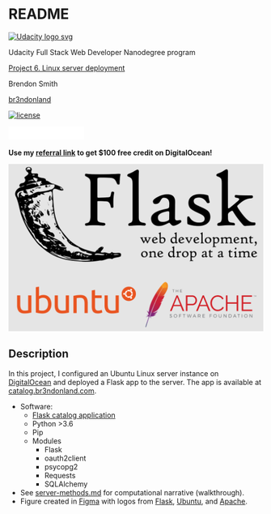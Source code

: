 # README

<a href="https://www.udacity.com/">
  <img src="https://s3-us-west-1.amazonaws.com/udacity-content/rebrand/svg/logo.min.svg" width="300" alt="Udacity logo svg">
</a>

Udacity Full Stack Web Developer Nanodegree program

[Project 6. Linux server deployment](https://github.com/br3ndonland/udacity-fsnd-p6-server)

Brendon Smith

[br3ndonland](https://github.com/br3ndonland)

[![license](https://img.shields.io/badge/license-MIT-blue.svg?longCache=true&style=for-the-badge)](https://choosealicense.com/)

<a href="https://m.do.co/c/8952af9c8fb4"><img src="img/do-logo.svg" width="150px" alt="DigitalOcean logo svg"></img></a>

**Use my [referral link](https://m.do.co/c/8952af9c8fb4) to get $100 free credit on DigitalOcean!**

![Server project logos: Flask, Ubuntu, Apache](img/server.png)

## Description

In this project, I configured an Ubuntu Linux server instance on [DigitalOcean](https://www.digitalocean.com/) and deployed a Flask app to the server. The app is available at [catalog.br3ndonland.com](https://catalog.br3ndonland.com).

- Software:
  - [Flask catalog application](https://github.com/br3ndonland/udacity-fsnd-p4-flask-catalog)
  - Python >3.6
  - Pip
  - Modules
    - Flask
    - oauth2client
    - psycopg2
    - Requests
    - SQLAlchemy
- See [server-methods.md](info/server-methods.md) for computational narrative (walkthrough).
- Figure created in [Figma](https://www.figma.com) with logos from [Flask](http://flask.pocoo.org/community/logos/), [Ubuntu](https://design.ubuntu.com/brand/ubuntu-logo/), and [Apache](https://en.wikipedia.org/wiki/File:Apache_Software_Foundation_Logo_(2016).svg).